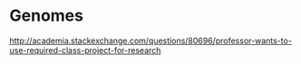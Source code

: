 # Genomes
http://academia.stackexchange.com/questions/80696/professor-wants-to-use-required-class-project-for-research
